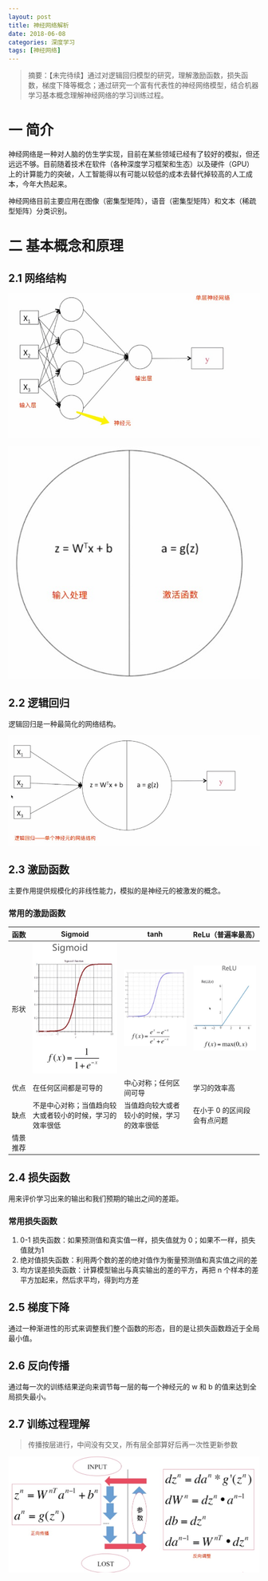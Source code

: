 ```yaml
---
layout: post
title: 神经网络解析
date: 2018-06-08
categories: 深度学习
tags: [神经网络]
---
```


> 摘要：【未完待续】通过对逻辑回归模型的研究，理解激励函数，损失函数，梯度下降等概念；通过研究一个富有代表性的神经网络模型，结合机器学习基本概念理解神经网络的学习训练过程。

# 一 简介

神经网络是一种对人脑的仿生学实现，目前在某些领域已经有了较好的模拟，但还远远不够。目前随着技术在软件（各种深度学习框架和生态）以及硬件（GPU）上的计算能力的突破，人工智能得以有可能以较低的成本去替代掉较高的人工成本，今年大热起来。

神经网络目前主要应用在图像（密集型矩阵），语音（密集型矩阵）和文本（稀疏型矩阵）分类识别。

# 二 基本概念和原理

## 2.1 网络结构

![网络结构](../images/神经网络/网络结构.png)

![神经元](../images/神经网络/神经元.png)

## 2.2 逻辑回归

逻辑回归是一种最简化的网络结构。

![逻辑回归](../images/神经网络/逻辑回归.png)

## 2.3 激励函数

主要作用提供规模化的非线性能力，模拟的是神经元的被激发的概念。

### 常用的激励函数

函数| Sigmoid | tanh | ReLu（普遍率最高）
--- | ---| ---| ---
形状 | ![Sigmoid](../images/神经网络/sigmoid.png) | ![Sigmoid](../images/神经网络/tanh.png) | ![Sigmoid](../images/神经网络/relu.png)
优点 | 在任何区间都是可导的| 中心对称；任何区间可导 | 学习的效率高
缺点 | 不是中心对称；当值趋向较大或者较小的时候，学习的效率很低 | 当值趋向较大或者较小的时候，学习的效率很低 | 在小于 0 的区间段会有点问题
情景推荐 | | |

## 2.4 损失函数

用来评价学习出来的输出和我们预期的输出之间的差距。

### 常用损失函数

1. 0-1 损失函数：如果预测值和真实值一样，损失值就为 0；如果不一样，损失值就为1
2. 绝对值损失函数：利用两个数的差的绝对值作为衡量预测值和真实值之间的差
3. 均方误差损失函数：计算模型输出与真实输出的差的平方，再把 n 个样本的差平方加起来，然后求平均，得到均方差

## 2.5 梯度下降

通过一种渐进性的形式来调整我们整个函数的形态，目的是让损失函数趋近于全局最小值。


## 2.6 反向传播

通过每一次的训练结果逆向来调节每一层的每一个神经元的 w 和 b 的值来达到全局损失最小。

## 2.7 训练过程理解

> 传播按层进行，中间没有交叉，所有层全部算好后再一次性更新参数

![训练过程](../images/神经网络/训练过程.png)
